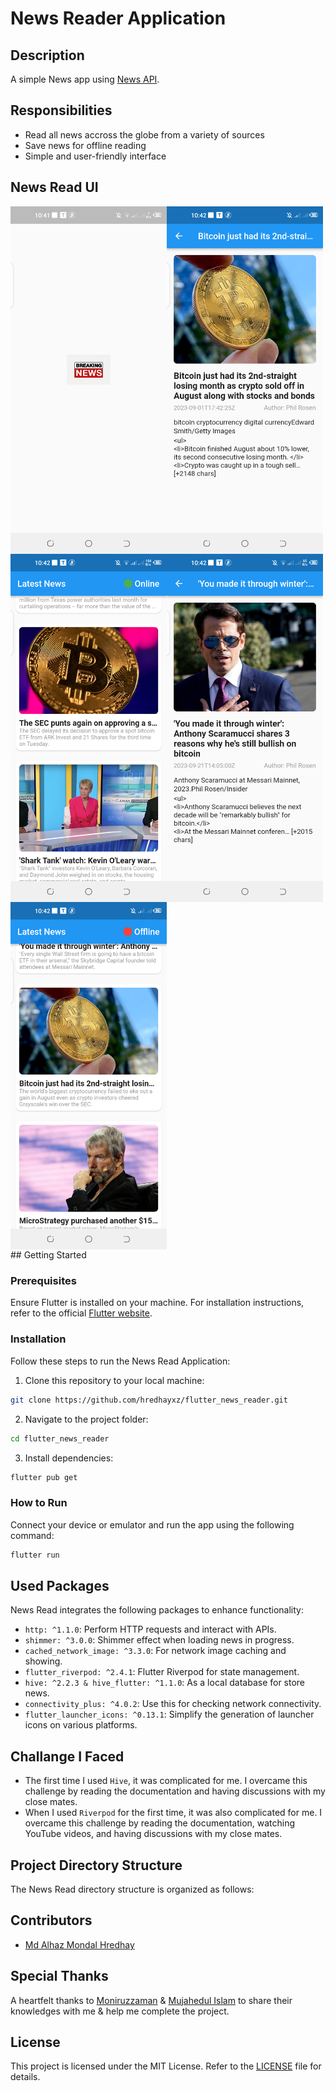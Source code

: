 
# News Reader Application

## Description 

A simple News app using [News API](https://newsapi.org).

## Responsibilities

- Read all news accross the globe from a variety of sources
- Save news for offline reading
- Simple and user-friendly interface

## News Read UI
<div style="display: flex; flex-wrap: wrap;">
    <img src="https://github.com/hredhayxz/flutter_news_reader/blob/main/screenshots/s1.png" width="250" />
    <img src="https://github.com/hredhayxz/flutter_news_reader/blob/main/screenshots/s2.png" width="250" />
    <img src="https://github.com/hredhayxz/flutter_news_reader/blob/main/screenshots/s3.png" width="250" />
    <img src="https://github.com/hredhayxz/flutter_news_reader/blob/main/screenshots/s4.png" width="250" />
    <img src="https://github.com/hredhayxz/flutter_news_reader/blob/main/screenshots/s5.png" width="250" />
</div>
## Getting Started

### Prerequisites

Ensure Flutter is installed on your machine. For installation instructions, refer to the official [Flutter website](https://flutter.dev/docs/get-started/install).

### Installation

Follow these steps to run the News Read Application:

1. Clone this repository to your local machine:

```bash
git clone https://github.com/hredhayxz/flutter_news_reader.git
```

2. Navigate to the project folder:

```bash
cd flutter_news_reader
```

3. Install dependencies:

```bash
flutter pub get
```

### How to Run

Connect your device or emulator and run the app using the following command:

```bash
flutter run
```
## Used Packages

News Read integrates the following packages to enhance functionality:
- `http: ^1.1.0`: Perform HTTP requests and interact with APIs.
- `shimmer: ^3.0.0`: Shimmer effect when loading news in progress.
- `cached_network_image: ^3.3.0`: For network image caching and showing.
- `flutter_riverpod: ^2.4.1`: Flutter Riverpod for state management.
- `hive: ^2.2.3 & hive_flutter: ^1.1.0`: As a local database for store news.
- `connectivity_plus: ^4.0.2`: Use this for checking network connectivity.
- `flutter_launcher_icons: ^0.13.1`: Simplify the generation of launcher icons on various platforms.

## Challange I Faced
- The first time I used `Hive`, it was complicated for me. I overcame this challenge by reading the documentation and having discussions with my close mates.
- When I used `Riverpod` for the first time, it was also complicated for me. I overcame this challenge by reading the documentation, watching YouTube videos, and having discussions with my close mates.



  
## Project Directory Structure

The News Read directory structure is organized as follows:
<!--

```
  progress_pal/
  ├── assets/
  │   ├── logo/
  │   │   ├── logo_name.png
  │   │   ├── logo.png
  │   │   ├── logo2.png
  ├── lib/
  │   ├── pages/
  │   │   ├── auth_pages/
  │   │   │   ├── forgot_password_page.dart
  │   │   │   ├── logedin_checking_page.dart
  │   │   │   ├── login_page.dart
  │   │   │   ├── signup_page.dart
  │   │   ├── home_page.dart
  │   │   ├── update_user_data_page.dart
  │   ├── reusable_widgets/
  │   │   ├── all_over_button.dart
  │   │   ├── constants.dart
  │   │   ├── delete_account.dart
  │   │   ├── gender_selection.dart
  │   │   ├── log_in_sign_up_button.dart
  │   │   ├── selected_gender.dart
  │   ├── firebase_options.dart
  │   ├── main.dart
```
-->
## Contributors

- [Md Alhaz Mondal Hredhay](https://github.com/hredhayxz)

## Special Thanks

A heartfelt thanks to [Moniruzzaman](https://github.com/moniruzzaman76) & [Mujahedul Islam](https://github.com/muj-i) to share their knowledges with me & help me complete the project.

## License

This project is licensed under the MIT License. Refer to the [LICENSE](https://opensource.org/license/mit/) file for details.
